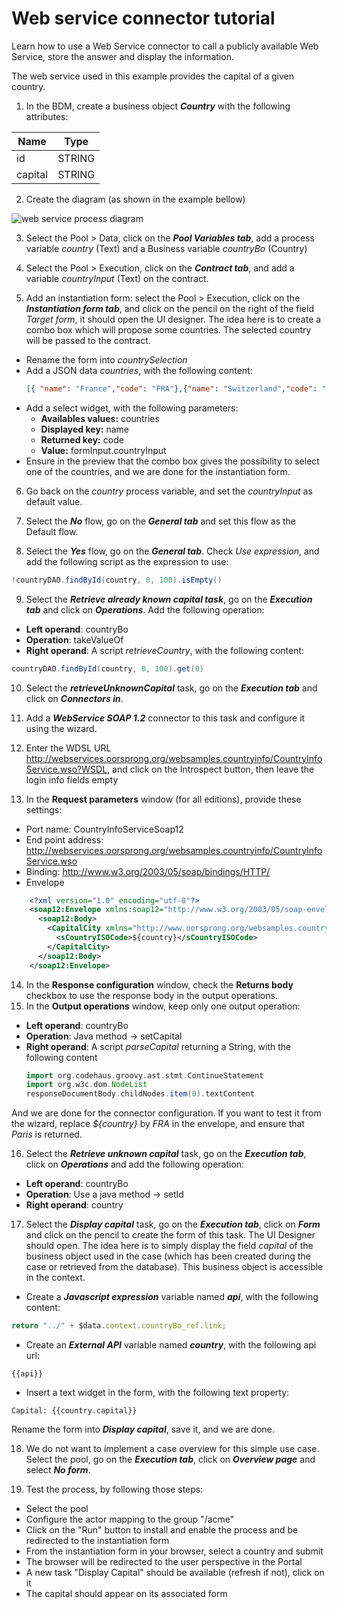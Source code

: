 # Web service connector tutorial

Learn how to use a Web Service connector to call a publicly available Web Service, store the answer and display the information.

The web service used in this example provides the capital of a given country.

1. In the BDM, create a business object _**Country**_ with the following attributes:

| Name    | Type   |
| ------- | ------ |
| id      | STRING |
| capital | STRING |

2. Create the diagram (as shown in the example bellow)

![web service process diagram](images/connector_webservice_tuto/webservice_diagram.png)

3. Select the Pool > Data, click on the _**Pool Variables tab**_, add a process variable _country_ (Text) and a Business variable _countryBo_ (Country)

4. Select the Pool > Execution, click on the _**Contract tab**_, and add a variable _countryInput_ (Text) on the contract.

5. Add an instantiation form: select the Pool > Execution, click on the _**Instantiation form tab**_, and click on the pencil on the right of the field _Target form_, it should open the UI designer. The idea here is to create a combo box which will propose some countries. The selected country will be passed to the contract.

- Rename  the form into _countrySelection_
- Add a JSON data _countries_, with the following content:
  ```json
  [{ "name": "France","code": "FRA"},{"name": "Switzerland","code": "CH"},{"name": "Finland","code": "FI"}]
  ```
- Add a select widget, with the following parameters:
  - **Availables values:** countries
  - **Displayed key:** name
  - **Returned key:** code
  - **Value:** formInput.countryInput
- Ensure in the preview that the combo box gives the possibility to select one of the countries, and we are done for the instantiation form.

6. Go back on the _country_ process variable, and set the _countryInput_ as default value.

7. Select the  _**No**_ flow,  go on the _**General tab**_ and set this flow as the Default flow.

8. Select the  _**Yes**_ flow, go on the _**General tab**_. Check _Use expression_, and add the following script as the expression to use:

```groovy
!countryDAO.findById(country, 0, 100).isEmpty()
```

9. Select the _**Retrieve already known capital task**_, go on the _**Execution tab**_ and click on _**Operations**_. Add the following operation:

- **Left operand**: countryBo
- **Operation**: takeValueOf
- **Right operand**: A script _retrieveCountry_, with the following content:

```groovy
countryDAO.findById(country, 0, 100).get(0)
```

10. Select the _**retrieveUnknownCapital**_ task, go on the _**Execution tab**_ and click on _**Connectors in**_.

11. Add a _**WebService SOAP 1.2**_ connector to this task and configure it using the wizard.

12. Enter the WDSL URL http://webservices.oorsprong.org/websamples.countryinfo/CountryInfoService.wso?WSDL, and click on the Introspect button, then leave the login info fields empty

13. In the **Request parameters** window (for all editions), provide these settings:

- Port name: CountryInfoServiceSoap12
- End point address: <http://webservices.oorsprong.org/websamples.countryinfo/CountryInfoService.wso>
- Binding: <http://www.w3.org/2003/05/soap/bindings/HTTP/>
- Envelope

```xml
    <?xml version="1.0" encoding="utf-8"?>
    <soap12:Envelope xmlns:soap12="http://www.w3.org/2003/05/soap-envelope">
      <soap12:Body>
        <CapitalCity xmlns="http://www.oorsprong.org/websamples.countryinfo">
          <sCountryISOCode>${country}</sCountryISOCode>
        </CapitalCity>
      </soap12:Body>
    </soap12:Envelope>
```

14. In the **Response configuration** window, check the **Returns body** checkbox to use the response body in the output operations.
15. In the **Output operations** window, keep only one output operation:

- **Left operand**: countryBo
- **Operation**: Java method -> setCapital
- **Right operand**: A script _parseCapital_  returning a String, with the following content
  ```groovy
  import org.codehaus.groovy.ast.stmt.ContinueStatement
  import org.w3c.dom.NodeList
  responseDocumentBody.childNodes.item(0).textContent
  ```

And we are done for the connector configuration. If you want to test it from the wizard, replace _${country}_ by _FRA_ in the envelope, and ensure that _Paris_ is returned.

16. Select the _**Retrieve unknown capital**_ task, go on the _**Execution tab**_, click on _**Operations**_ and add the following operation:
* **Left operand**: countryBo
* **Operation**: Use a java method -> setId
* **Right operand**: country

17. Select the _**Display capital**_ task, go on the _**Execution tab**_, click on _**Form**_ and click on the pencil to create the form of this task. The UI Designer should open. The idea here is to simply display the field _capital_ of the business object used in the case (which has been created during the case or retrieved from the database). This business object is accessible in the context.

- Create a _**Javascript expression**_ variable named _**api**_, with the following content:
```Javascript
return "../" + $data.context.countryBo_ref.link;
````

- Create an _**External API**_ variable named _**country**_, with the following api url:

```
{{api}}
```

- Insert a text widget in the form, with the following text property:

```
Capital: {{country.capital}}
```

Rename the form into _**Display capital**_, save it, and we are done.

18. We do not want to implement a case overview for this simple use case. Select the pool, go on the _**Execution tab**_, click on _**Overview page**_ and select _**No form**_.

19. Test the process, by following those steps:

- Select the pool
- Configure the actor mapping to the group "/acme"
- Click on the "Run" button to install and enable the process and be redirected to the instantiation form
- From the instantiation form in your browser, select a country and submit
- The browser will be redirected to the user perspective in the Portal
- A new task "Display Capital" should be available (refresh if not), click on it
- The capital should appear on its associated form
